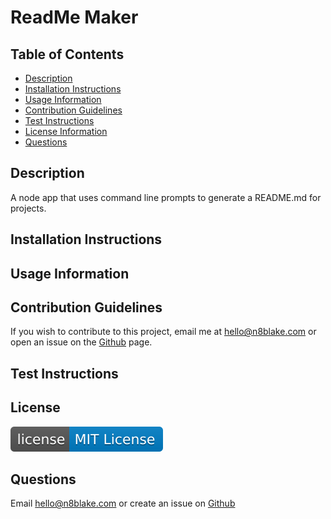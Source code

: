 # ReadMe Maker

## Table of Contents
* [Description](#description)
* [Installation Instructions](#installation-instructions)
* [Usage Information](#usage-information)
* [Contribution Guidelines](#contribution-guidelines)
* [Test Instructions](#test-instructions)
* [License Information](#license-information)
* [Questions](#questions)

## Description
A node app that uses command line prompts to generate a README.md for projects.

## Installation Instructions


## Usage Information


## Contribution Guidelines
If you wish to contribute to this project, email me at hello@n8blake.com or open an issue on the [Github](https://github.com/n8blake) page.

## Test Instructions


## License

<a href="https://opensource.org/licenses"><img src="badge.svg" /></a>
		

## Questions
Email [hello@n8blake.com](mailto:hello@n8blake.com)
or create an issue on [Github](https://github.com/n8blake)  
